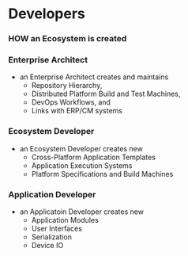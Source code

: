 # Developers
### HOW an Ecosystem is created
### Enterprise Architect
- an Enterprise Architect creates and maintains
  - Repository Hierarchy,
  - Distributed Platform Build and Test Machines,
  - DevOps Workflows, and
  - Links with ERP/CM systems
### Ecosystem Developer
- an Ecosystem Developer creates new
  - Cross-Platform Application Templates 
  - Application Execution Systems
  - Platform Specifications and Build Machines
### Application Developer
- an Applicatoin Developer creates new
  - Application Modules
  - User Interfaces
  - Serialization
  - Device IO 
